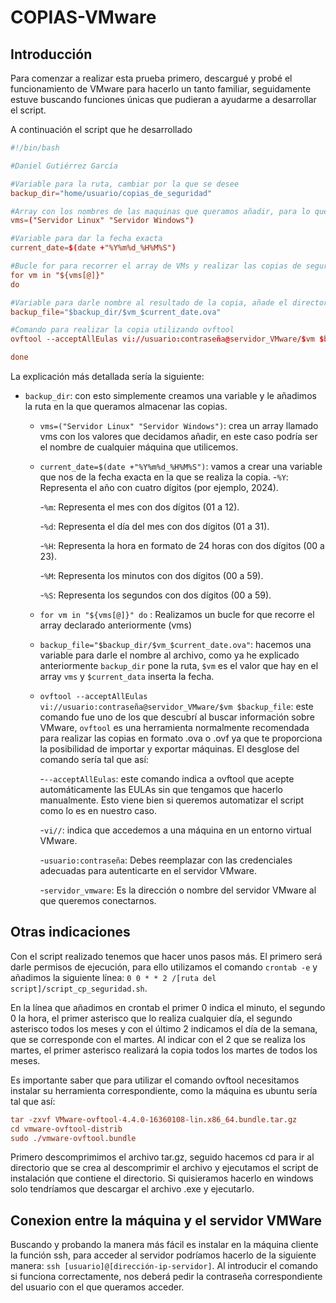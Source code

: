 # COPIAS-VMware #
## Introducción ## 
Para comenzar a realizar esta prueba primero, descargué y probé el funcionamiento de VMware para hacerlo un tanto familiar,
seguidamente estuve buscando funciones únicas que pudieran a ayudarme a desarrollar el script.

A continuación el script que he desarrollado
```conf
#!/bin/bash

#Daniel Gutiérrez García

#Variable para la ruta, cambiar por la que se desee 
backup_dir="home/usuario/copias_de_seguridad"

#Array con los nombres de las maquinas que queramos añadir, para lo que habeis pedido Servidor Linux y Servidor Windows
vms=("Servidor Linux" "Servidor Windows")

#Variable para dar la fecha exacta
current_date=$(date +"%Y%m%d_%H%M%S")

#Bucle for para recorrer el array de VMs y realizar las copias de seguridad.
for vm in "${vms[@]}"
do

#Variable para darle nombre al resultado de la copia, añade el directorio que pongamos en backup_dir, le da el valor vm del array y le añade la fecha.
backup_file="$backup_dir/$vm_$current_date.ova"

#Comando para realizar la copia utilizando ovftool
ovftool --acceptAllEulas vi://usuario:contraseña@servidor_VMware/$vm $backup_file

done
```
La explicación más detallada sería la siguiente: 
- `backup_dir`: con esto simplemente creamos una variable y le añadimos la ruta en la que queramos almacenar las copias.
    - `vms=("Servidor Linux" "Servidor Windows")`: crea un array llamado vms con los valores que decidamos añadir, en este caso podría ser el nombre de cualquier máquina que utilicemos.
    - `current_date=$(date +"%Y%m%d_%H%M%S")`: vamos a crear una variable que nos de la fecha exacta en la que se realiza la copia.
        -`%Y`: Representa el año con cuatro dígitos (por ejemplo, 2024).

        -`%m`: Representa el mes con dos dígitos (01 a 12).

        -`%d`: Representa el día del mes con dos dígitos (01 a 31).

        -`%H`: Representa la hora en formato de 24 horas con dos dígitos (00 a 23).

        -`%M`: Representa los minutos con dos dígitos (00 a 59).

        -`%S`: Representa los segundos con dos dígitos (00 a 59).
    
    - `for vm in "${vms[@]}" do` : Realizamos un bucle for que recorre el array declarado anteriormente (vms)
    - `backup_file="$backup_dir/$vm_$current_date.ova"`: hacemos una variable para darle el nombre al archivo, como ya he explicado anteriormente `backup_dir` pone la ruta, `$vm` es el valor que hay en el array `vms` y `$current_data` inserta la fecha.
 
    - `ovftool --acceptAllEulas vi://usuario:contraseña@servidor_VMware/$vm $backup_file`: este comando fue uno de los que descubrí al buscar información sobre VMware, `ovftool` es una herramienta normalmente recomendada para realizar las copias en formato .ova o .ovf ya que te proporciona la posibilidad de importar y exportar máquinas. El desglose del comando sería tal que así:

      -`--acceptAllEulas`: este comando indica a ovftool que acepte automáticamente las EULAs sin que tengamos que hacerlo manualmente. Esto viene bien si queremos automatizar el script como lo es en nuestro caso.
      
      -`vi//`: indica que accedemos a una máquina en un entorno virtual VMware.

      -`usuario:contraseña`: Debes reemplazar con las credenciales adecuadas para autenticarte en el servidor VMware.

      -`servidor_vmware`: Es la dirección o nombre del servidor VMware al que queremos conectarnos.

## Otras indicaciones ##
Con el script realizado tenemos que hacer unos pasos más. El primero será darle permisos de ejecución, para ello utilizamos el comando `crontab -e` y añadimos la siguiente línea: `0 0 * * 2 /[ruta del script]/script_cp_seguridad.sh`.

En la línea que añadimos en crontab el primer 0 indica el minuto, el segundo 0 la hora, el primer asterisco que lo realiza cualquier día, el segundo asterisco todos los meses y con el último 2 indicamos el día de la semana, que se corresponde con el martes. Al indicar con el 2 que se realiza los martes, el primer asterisco realizará la copia todos los martes de todos los meses.

Es importante saber que para utilizar el comando ovftool necesitamos instalar su herramienta correspondiente, como la máquina es ubuntu sería tal que así:
```conf
tar -zxvf VMware-ovftool-4.4.0-16360108-lin.x86_64.bundle.tar.gz
cd vmware-ovftool-distrib
sudo ./vmware-ovftool.bundle
```
Primero descomprimimos el archivo tar.gz, seguido hacemos cd para ir al directorio que se crea al descomprimir el archivo y ejecutamos el script de instalación que contiene el directorio.
Si quisieramos hacerlo en windows solo tendríamos que descargar el archivo .exe y ejecutarlo.

## Conexion entre la máquina y el servidor VMWare ##
Buscando y probando la manera más fácil es instalar en la máquina cliente la función ssh, para acceder al servidor podríamos hacerlo de la siguiente manera: `ssh [usuario]@[dirección-ip-servidor]`.
Al introducir el comando si funciona correctamente, nos deberá pedir la contraseña correspondiente del usuario con el que queramos acceder.



      


    




